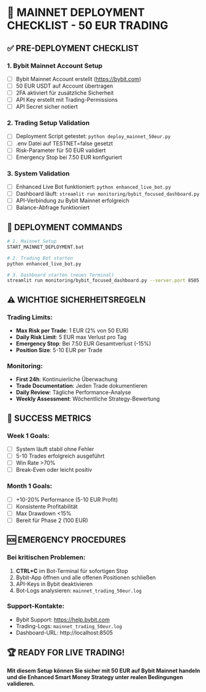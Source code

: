 # 🚀 MAINNET DEPLOYMENT CHECKLIST - 50 EUR TRADING

## ✅ PRE-DEPLOYMENT CHECKLIST

### 1. Bybit Mainnet Account Setup
- [ ] Bybit Mainnet Account erstellt (https://bybit.com)
- [ ] 50 EUR USDT auf Account übertragen
- [ ] 2FA aktiviert für zusätzliche Sicherheit
- [ ] API Key erstellt mit Trading-Permissions
- [ ] API Secret sicher notiert

### 2. Trading Setup Validation
- [ ] Deployment Script getestet: `python deploy_mainnet_50eur.py`
- [ ] .env Datei auf TESTNET=false gesetzt
- [ ] Risk-Parameter für 50 EUR validiert
- [ ] Emergency Stop bei 7.50 EUR konfiguriert

### 3. System Validation
- [ ] Enhanced Live Bot funktioniert: `python enhanced_live_bot.py`
- [ ] Dashboard läuft: `streamlit run monitoring/bybit_focused_dashboard.py`
- [ ] API-Verbindung zu Bybit Mainnet erfolgreich
- [ ] Balance-Abfrage funktioniert

## 🚀 DEPLOYMENT COMMANDS

```bash
# 1. Mainnet Setup
START_MAINNET_DEPLOYMENT.bat

# 2. Trading Bot starten
python enhanced_live_bot.py

# 3. Dashboard starten (neues Terminal)
streamlit run monitoring/bybit_focused_dashboard.py --server.port 8505
```

## ⚠️ WICHTIGE SICHERHEITSREGELN

### Trading Limits:
- **Max Risk per Trade**: 1 EUR (2% von 50 EUR)
- **Daily Risk Limit**: 5 EUR max Verlust pro Tag
- **Emergency Stop**: Bei 7.50 EUR Gesamtverlust (-15%)
- **Position Size**: 5-10 EUR per Trade

### Monitoring:
- **First 24h**: Kontinuierliche Überwachung
- **Trade Documentation**: Jeden Trade dokumentieren
- **Daily Review**: Tägliche Performance-Analyse
- **Weekly Assessment**: Wöchentliche Strategy-Bewertung

## 🎯 SUCCESS METRICS

### Week 1 Goals:
- [ ] System läuft stabil ohne Fehler
- [ ] 5-10 Trades erfolgreich ausgeführt
- [ ] Win Rate >70%
- [ ] Break-Even oder leicht positiv

### Month 1 Goals:
- [ ] +10-20% Performance (5-10 EUR Profit)
- [ ] Konsistente Profitabilität
- [ ] Max Drawdown <15%
- [ ] Bereit für Phase 2 (100 EUR)

## 🆘 EMERGENCY PROCEDURES

### Bei kritischen Problemen:
1. **CTRL+C** im Bot-Terminal für sofortigen Stop
2. Bybit-App öffnen und alle offenen Positionen schließen
3. API-Keys in Bybit deaktivieren
4. Bot-Logs analysieren: `mainnet_trading_50eur.log`

### Support-Kontakte:
- Bybit Support: https://help.bybit.com
- Trading-Logs: `mainnet_trading_50eur.log`
- Dashboard-URL: http://localhost:8505

## 🏆 READY FOR LIVE TRADING!

**Mit diesem Setup können Sie sicher mit 50 EUR auf Bybit Mainnet handeln und die Enhanced Smart Money Strategy unter realen Bedingungen validieren.**
